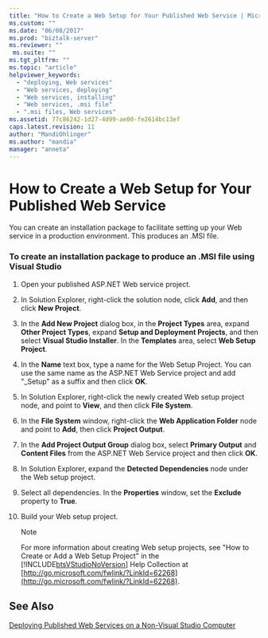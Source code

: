 ```yaml
---
title: "How to Create a Web Setup for Your Published Web Service | Microsoft Docs"
ms.custom: ""
ms.date: "06/08/2017"
ms.prod: "biztalk-server"
ms.reviewer: ""
 ms.suite: ""
ms.tgt_pltfrm: ""
ms.topic: "article"
helpviewer_keywords: 
  - "deploying, Web services"
  - "Web services, deploying"
  - "Web services, installing"
  - "Web services, .msi file"
  - ".msi files, Web services"
ms.assetid: 77c86242-1d27-4d99-ae00-fe2614bc13ef
caps.latest.revision: 11
author: "MandiOhlinger"
ms.author: "mandia"
manager: "anneta"
---
```

# How to Create a Web Setup for Your Published Web Service
You can create an installation package to facilitate setting up your Web service in a production environment. This produces an .MSI file.  
  
### To create an installation package to produce an .MSI file using Visual Studio  
  
1.  Open your published ASP.NET Web service project.  
  
2.  In Solution Explorer, right-click the solution node, click **Add**, and then click **New Project**.  
  
3.  In the **Add New Project** dialog box, in the **Project Types** area, expand **Other Project Types**, expand **Setup and Deployment Projects**, and then select **Visual Studio Installer**. In the **Templates** area, select **Web Setup Project**.  
  
4.  In the **Name** text box, type a name for the Web Setup Project. You can use the same name as the ASP.NET Web Service project and add "_Setup" as a suffix and then click **OK**.  
  
5.  In Solution Explorer, right-click the newly created Web setup project node, and point to **View**, and then click **File System**.  
  
6.  In the **File System** window, right-click the **Web Application Folder** node and point to **Add**, then click **Project Output**.  
  
7.  In the **Add Project Output Group** dialog box, select **Primary Output** and **Content Files** from the ASP.NET Web Service project and then click **OK**.  
  
8.  In Solution Explorer, expand the **Detected Dependencies** node under the Web setup project.  
  
9. Select all dependencies. In the **Properties** window, set the **Exclude** property to **True**.  
  
10. Build your Web setup project.  
  
    > [!NOTE]
    >  For more information about creating Web setup projects, see "How to Create or Add a Web Setup Project" in the [!INCLUDE[btsVStudioNoVersion](../includes/btsvstudionoversion-md.md)] Help Collection at [http://go.microsoft.com/fwlink/?LinkId=62268](http://go.microsoft.com/fwlink/?LinkId=62268).  
  
## See Also  
 [Deploying Published Web Services on a Non-Visual Studio Computer](../core/deploying-published-web-services-on-a-non-visual-studio-computer.md)